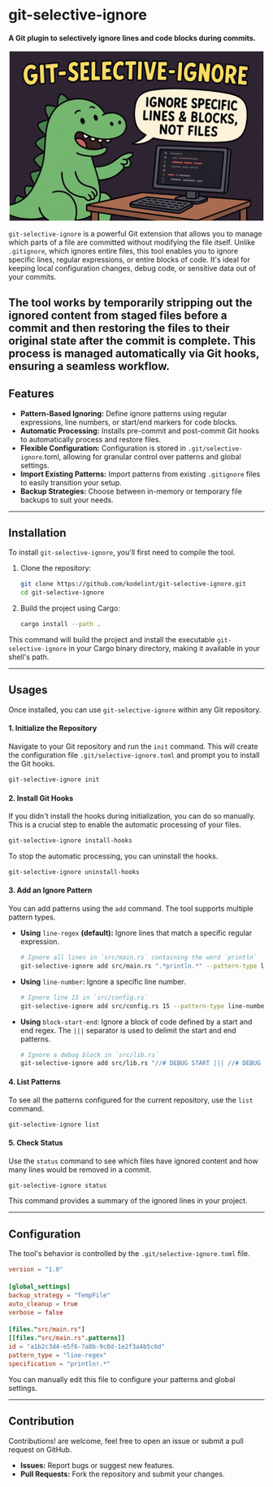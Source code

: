 # git-selective-ignore

#### A Git plugin to selectively ignore lines and code blocks during commits.

<p align="center">
  <img src="https://github.com/kodelint/blog-images/blob/main/common/01-git-selecting-ignore.png" alt="git-selective-ignore" width="500"/>
</p>

`git-selective-ignore` is a powerful Git extension that allows you to manage which parts of a file are committed without
modifying the file itself. Unlike `.gitignore`, which ignores entire files, this tool enables you to ignore specific lines,
regular expressions, or entire blocks of code. It's ideal for keeping local configuration changes, debug code,
or sensitive data out of your commits.

The tool works by temporarily stripping out the ignored content from staged files before a commit and then restoring
the files to their original state after the commit is complete. This process is managed automatically via Git hooks,
ensuring a seamless workflow.
---
## Features
- **Pattern-Based Ignoring:** Define ignore patterns using regular expressions, line numbers, or start/end markers for code blocks.
- **Automatic Processing:** Installs pre-commit and post-commit Git hooks to automatically process and restore files.
- **Flexible Configuration:** Configuration is stored in `.git/selective-ignore`.toml, allowing for granular control over patterns and global settings.
- **Import Existing Patterns:** Import patterns from existing `.gitignore` files to easily transition your setup.
- **Backup Strategies:** Choose between in-memory or temporary file backups to suit your needs.

---

## Installation
To install `git-selective-ignore`, you'll first need to compile the tool.

1. Clone the repository:
    ```bash
    git clone https://github.com/kodelint/git-selective-ignore.git
    cd git-selective-ignore
    ```
2. Build the project using Cargo:
    ```bash
    cargo install --path .
    ```

This command will build the project and install the executable `git-selective-ignore` in your Cargo binary directory,
making it available in your shell's path.

---

## Usages
Once installed, you can use `git-selective-ignore` within any Git repository.

#### 1. Initialize the Repository
Navigate to your Git repository and run the `init` command. This will create the configuration file `.git/selective-ignore.toml`
and prompt you to install the Git hooks.
```bash
git-selective-ignore init
```
#### 2. Install Git Hooks
If you didn't install the hooks during initialization, you can do so manually. This is a crucial step to enable the
automatic processing of your files.
```bash
git-selective-ignore install-hooks
```
To stop the automatic processing, you can uninstall the hooks.
```bash
git-selective-ignore uninstall-hooks
```
#### 3. Add an Ignore Pattern
You can add patterns using the `add` command. The tool supports multiple pattern types.
- **Using** `line-regex` **(default):** Ignore lines that match a specific regular expression.
    ```bash
    # Ignore all lines in `src/main.rs` containing the word `println`
    git-selective-ignore add src/main.rs ".*println.*" --pattern-type line-regex
    ```
- **Using** `line-number`: Ignore a specific line number.
    ```bash
    # Ignore line 15 in `src/config.rs`
    git-selective-ignore add src/config.rs 15 --pattern-type line-number
    ```
- **Using** `block-start-end`: Ignore a block of code defined by a start and end regex.
  The `|||` separator is used to delimit the start and end patterns.
    ```bash
    # Ignore a debug block in `src/lib.rs`
    git-selective-ignore add src/lib.rs "//# DEBUG START ||| //# DEBUG END" --pattern-type block-start-end
    ```
#### 4. List Patterns
To see all the patterns configured for the current repository, use the `list` command.
```bash
git-selective-ignore list
```

#### 5. Check Status
Use the `status` command to see which files have ignored content and how many lines would be removed in a commit.
```bash
git-selective-ignore status
```
This command provides a summary of the ignored lines in your project.

---
## Configuration
The tool's behavior is controlled by the `.git/selective-ignore.toml` file.

```toml
version = "1.0"

[global_settings]
backup_strategy = "TempFile"
auto_cleanup = true
verbose = false

[files."src/main.rs"]
[[files."src/main.rs".patterns]]
id = "a1b2c3d4-e5f6-7a8b-9c0d-1e2f3a4b5c6d"
pattern_type = "line-regex"
specification = "println!.*"
```
You can manually edit this file to configure your patterns and global settings.

---
## Contribution
Contributions! are welcome, feel free to open an issue or submit a pull request on GitHub.

- **Issues:** Report bugs or suggest new features.
- **Pull Requests:** Fork the repository and submit your changes.

